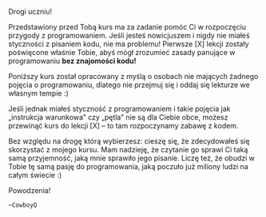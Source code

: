 Drogi uczniu!

Przedstawiony przed Tobą kurs ma za zadanie pomóc Ci w rozpoczęciu przygody z programowaniem. Jeśli jesteś nowicjuszem i nigdy nie miałeś styczności z pisaniem kodu, nie ma problemu! Pierwsze [X] lekcji zostały poświęcone właśnie Tobie, abyś mógł zrozumieć zasady panujące w programowaniu **bez znajomości kodu!** 

Poniższy kurs został opracowany z myślą o osobach nie mających żadnego pojęcia o programowaniu, dlatego nie przejmuj się i oddaj się lekturze we własnym tempie :)

Jeśli jednak miałeś styczność z programowaniem i takie pojęcia jak „instrukcja warunkowa” czy „pętla” nie są dla Ciebie obce, możesz przewinąć kurs do lekcji [X] – to tam rozpoczynamy zabawę z kodem.

Bez względu na drogę którą wybierzesz: cieszę się, że zdecydowałeś się skorzystać z mojego kursu. Mam nadzieję, że czytanie go sprawi Ci taką samą przyjemność, jaką mnie sprawiło jego pisanie. Liczę też, że obudzi w Tobie tę samą pasję do programowania, jaką poczuło już miliony ludzi na całym świecie :)

Powodzenia!

	~CowboyQ
